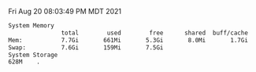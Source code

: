Fri Aug 20 08:03:49 PM MDT 2021
```bash
System Memory
               total        used        free      shared  buff/cache   available
Mem:           7.7Gi       661Mi       5.3Gi       8.0Mi       1.7Gi       6.7Gi
Swap:          7.6Gi       159Mi       7.5Gi
System Storage
628M	.
```
```bash
